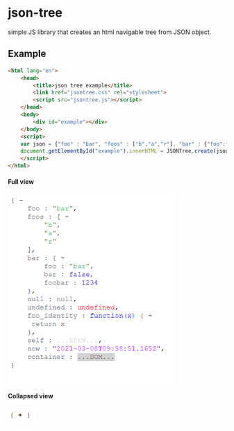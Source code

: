 json-tree
=========

simple JS library that creates an html navigable tree from JSON object.

Example
------------


```html
<html lang="en">
	<head>
		<title>json tree example</title>
		<link href="jsontree.css" rel="stylesheet">
		<script src="jsontree.js"></script>
  	</head>
	<body>
		<div id="example"></div>
	</body>
	<script>
	var json = {"foo" : "bar", "foos" : ["b","a","r"], "bar" : {"foo":"bar", "bar":false,"foobar":1234}};
	document.getElementById("example").innerHTML = JSONTree.create(json);
	</script>
</html>
```
#### Full view

![example 1](imgs/example_1.png)

#### Collapsed view

![example 2](imgs/example_2.png)



